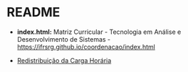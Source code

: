 # README

* **index.html:** Matriz Curricular - Tecnologia em Análise e Desenvolvimento de Sistemas - https://ifrsrg.github.io/coordenacao/index.html

* [Redistribuição da Carga Horária](https://github.com/IgorAvilaPereira/DistribuicaoDeDisciplinas)
